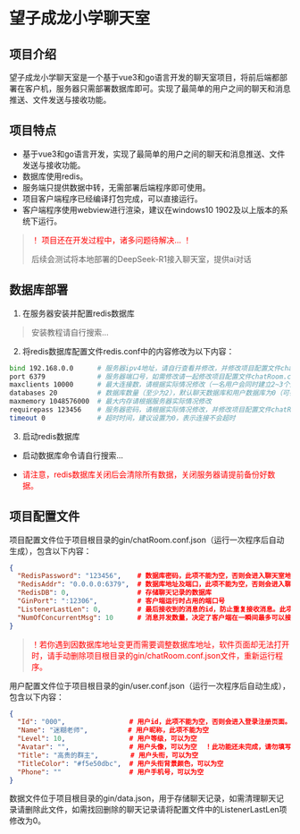 # 望子成龙小学聊天室

## 项目介绍
望子成龙小学聊天室是一个基于vue3和go语言开发的聊天室项目，将前后端都部署在客户机，服务器只需部署数据库即可。实现了最简单的用户之间的聊天和消息推送、文件发送与接收功能。

## 项目特点
- 基于vue3和go语言开发，实现了最简单的用户之间的聊天和消息推送、文件发送与接收功能。
- 数据库使用redis。
- 服务端只提供数据中转，无需部署后端程序即可使用。
- 项目客户端程序已经编译打包完成，可以直接运行。
- 客户端程序使用webview进行渲染，建议在windows10 1902及以上版本的系统下运行。

> <p style="color: red;">！ 项目还在开发过程中，诸多问题待解决... ！</p>
> 后续会测试将本地部署的DeepSeek-R1接入聊天室，提供ai对话

## 数据库部署
1. 在服务器安装并配置redis数据库
> 安装教程请自行搜索...

2. 将redis数据库配置文件redis.conf中的内容修改为以下内容：
```bash
bind 192.168.0.0      # 服务器ipv4地址，请自行查看并修改，并修改项目配置文件chatRoom.conf.json中的RedisAddr项
port 6379             # 服务器端口号，如需修改请一起修改项目配置文件chatRoom.conf.json中的RedisAddr项
maxclients 10000      # 最大连接数，请根据实际情况修改（一名用户会同时建立2~3个连接）
databases 20          # 数据库数量（至少为2），默认聊天数据库和用户数据库为0（可在配置文件中更改），文件数据库为聊天数据库的下一位数据库。
maxmemory 1048576000  # 最大内存请根据服务器实际情况修改
requirepass 123456    # 服务器密码，请根据实际情况修改，并修改项目配置文件chatRoom.conf.json中的RedisPassword项
timeout 0             # 超时时间，建议设置为0，表示连接不会超时
```

3. 启动redis数据库
- 启动数据库命令请自行搜索...
- <p style="color: red;">请注意，redis数据库关闭后会清除所有数据，关闭服务器请提前备份好数据。</p>

## 项目配置文件
项目配置文件位于项目根目录的gin/chatRoom.conf.json（运行一次程序后自动生成），包含以下内容：
```json
{
  "RedisPassword": "123456",    # 数据库密码，此项不能为空，否则会进入聊天室地址配置页面。
  "RedisAddr": "0.0.0.0:6379",  # 数据库地址及端口，此项不能为空，否则会进入聊天室地址配置页面。
  "RedisDB": 0,                 # 存储聊天记录的数据库
  "GinPort": ":12306",          # 客户端运行时占用的端口号
  "ListenerLastLen": 0,         # 最后接收到的消息的id，防止重复接收消息。此项在程序运行过程中会自动修改，请勿手动修改。
  "NumOfConcurrentMsg": 10      # 消息并发数量，决定了客户端在一瞬间最多可以接收多少条消息，不了解go语言的管道功能的请不要修改此项。
}
```

> <p style="color: red;">！若你遇到因数据库地址变更而需要调整数据库地址，软件页面却无法打开时，请手动删除项目根目录的gin/chatRoom.conf.json文件，重新运行程序。</p>

用户配置文件位于项目根目录的gin/user.conf.json（运行一次程序后自动生成），包含以下内容：
```json
{
  "Id": "000",                # 用户id，此项不能为空，否则会进入登录注册页面。
  "Name": "迷糊老师",          # 用户昵称，此项不能为空
  "Level": 10,                # 用户等级，可以为空
  "Avatar": "",               # 用户头像，可以为空  ！此功能还未完成，请勿填写此项
  "Title": "高贵的群主",        # 用户头衔，可以为空
  "TitleColor": "#f5e50dbc",  # 用户头衔背景颜色，可以为空
  "Phone": ""                 # 用户手机号，可以为空
}
```

数据文件位于项目根目录的gin/data.json，用于存储聊天记录，如需清理聊天记录请删除此文件，如需找回删除的聊天记录请将配置文件中的ListenerLastLen项修改为0。